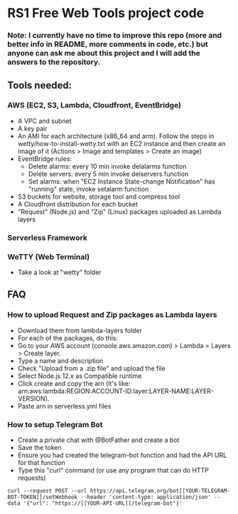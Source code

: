 # RS1 Free Web Tools project code
### Note: I currently have no time to improve this repo (more and better info in README, more comments in code, etc.) but anyone can ask me about this project and I will add the answers to the repository.
## Tools needed:
### AWS (EC2, S3, Lambda, Cloudfront, EventBridge)
- A VPC and subnet
- A key pair
- An AMI for each architecture (x86_64 and arm). Follow the steps in wetty/how-to-install-wetty.txt with an EC2 instance and then create an image of it (Actions > Image and templates > Create an image)
- EventBridge rules:
    - Delete alarms: every 10 min invoke delalarms function
    - Delete servers: every 5 min invoke delservers function
    - Set alarms: when "EC2 Instance State-change Notification" has "running" state, invoke setalarm function
- S3 buckets for website, storage tool and compress tool
- A Cloudfront distribution for each bucket
- "Request" (Node.js) and "Zip" (Linux) packages uploaded as Lambda layers

### Serverless Framework

### WeTTY (Web Terminal)
- Take a look at "wetty" folder


## FAQ
### How to upload Request and Zip packages as Lambda layers
- Download them from lambda-layers folder
- For each of the packages, do this:
- Go to your AWS account (console.aws.amazon.com) > Lambda > Layers > Create layer.
- Type a name and description
- Check "Upload from a .zip file" and upload the file
- Select Node.js 12.x as Compatible runtime
- Click create and copy the arn (it's like: arn:aws:lambda:REGION:ACCOUNT-ID:layer:LAYER-NAME:LAYER-VERSION).
- Paste arn in serverless.yml files

### How to setup Telegram Bot
- Create a private chat with @BotFather and create a bot
- Save the token
- Ensure you had created the telegram-bot function and had the API URL for that function
- Type this "curl" command (or use any program that can do HTTP requests)


```
curl --request POST --url https://api.telegram.org/bot[[YOUR-TELEGRAM-BOT-TOKEN]]/setWebhook --header 'content-type: application/json' --data '{"url": "https://[[YOUR-API-URL]]/telegram-bot"}'
```

